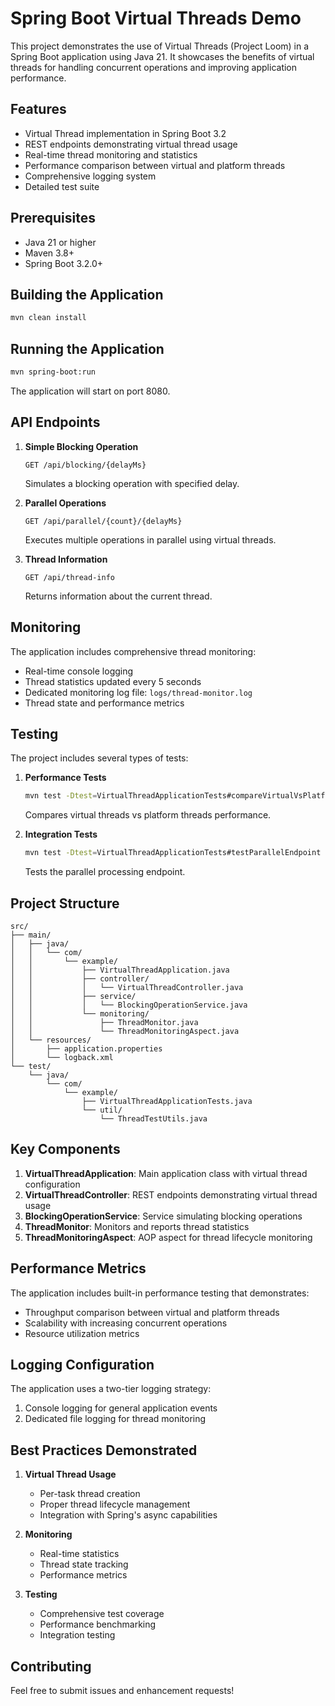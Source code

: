 # Spring Boot Virtual Threads Demo

This project demonstrates the use of Virtual Threads (Project Loom) in a Spring Boot application using Java 21. It showcases the benefits of virtual threads for handling concurrent operations and improving application performance.

## Features

- Virtual Thread implementation in Spring Boot 3.2
- REST endpoints demonstrating virtual thread usage
- Real-time thread monitoring and statistics
- Performance comparison between virtual and platform threads
- Comprehensive logging system
- Detailed test suite

## Prerequisites

- Java 21 or higher
- Maven 3.8+
- Spring Boot 3.2.0+

## Building the Application

```bash
mvn clean install
```

## Running the Application

```bash
mvn spring-boot:run
```

The application will start on port 8080.

## API Endpoints

1. **Simple Blocking Operation**
   ```
   GET /api/blocking/{delayMs}
   ```
   Simulates a blocking operation with specified delay.

2. **Parallel Operations**
   ```
   GET /api/parallel/{count}/{delayMs}
   ```
   Executes multiple operations in parallel using virtual threads.

3. **Thread Information**
   ```
   GET /api/thread-info
   ```
   Returns information about the current thread.

## Monitoring

The application includes comprehensive thread monitoring:

- Real-time console logging
- Thread statistics updated every 5 seconds
- Dedicated monitoring log file: `logs/thread-monitor.log`
- Thread state and performance metrics

## Testing

The project includes several types of tests:

1. **Performance Tests**
   ```bash
   mvn test -Dtest=VirtualThreadApplicationTests#compareVirtualVsPlatformThreads
   ```
   Compares virtual threads vs platform threads performance.

2. **Integration Tests**
   ```bash
   mvn test -Dtest=VirtualThreadApplicationTests#testParallelEndpoint
   ```
   Tests the parallel processing endpoint.

## Project Structure

```
src/
├── main/
│   ├── java/
│   │   └── com/
│   │       └── example/
│   │           ├── VirtualThreadApplication.java
│   │           ├── controller/
│   │           │   └── VirtualThreadController.java
│   │           ├── service/
│   │           │   └── BlockingOperationService.java
│   │           └── monitoring/
│   │               ├── ThreadMonitor.java
│   │               └── ThreadMonitoringAspect.java
│   └── resources/
│       ├── application.properties
│       └── logback.xml
└── test/
    └── java/
        └── com/
            └── example/
                ├── VirtualThreadApplicationTests.java
                └── util/
                    └── ThreadTestUtils.java
```

## Key Components

1. **VirtualThreadApplication**: Main application class with virtual thread configuration
2. **VirtualThreadController**: REST endpoints demonstrating virtual thread usage
3. **BlockingOperationService**: Service simulating blocking operations
4. **ThreadMonitor**: Monitors and reports thread statistics
5. **ThreadMonitoringAspect**: AOP aspect for thread lifecycle monitoring

## Performance Metrics

The application includes built-in performance testing that demonstrates:
- Throughput comparison between virtual and platform threads
- Scalability with increasing concurrent operations
- Resource utilization metrics

## Logging Configuration

The application uses a two-tier logging strategy:
1. Console logging for general application events
2. Dedicated file logging for thread monitoring

## Best Practices Demonstrated

1. **Virtual Thread Usage**
   - Per-task thread creation
   - Proper thread lifecycle management
   - Integration with Spring's async capabilities

2. **Monitoring**
   - Real-time statistics
   - Thread state tracking
   - Performance metrics

3. **Testing**
   - Comprehensive test coverage
   - Performance benchmarking
   - Integration testing

## Contributing

Feel free to submit issues and enhancement requests!
